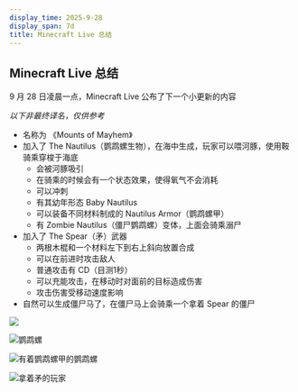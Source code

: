 ```yaml
---
display_time: 2025-9-28
display_span: 7d
title: Minecraft Live 总结
---
```

## Minecraft Live 总结

9 月 28 日凌晨一点，Minecraft Live 公布了下一个小更新的内容

*以下非最终译名，仅供参考*

* 名称为 《Mounts of Mayhem》
* 加入了 The Nautilus（鹦鹉螺生物），在海中生成，玩家可以喂河豚，使用鞍骑乘穿梭于海底
    * 会被河豚吸引
    * 在骑乘的时候会有一个状态效果，使得氧气不会消耗
    * 可以冲刺
    * 有其幼年形态 Baby Nautilus
    * 可以装备不同材料制成的 Nautilus Armor（鹦鹉螺甲）
    * 有 Zombie Nautilus（僵尸鹦鹉螺）变体，上面会骑乘溺尸
* 加入了 The Spear（矛）武器
    * 两根木棍和一个材料左下到右上斜向放置合成
    * 可以在前进时攻击敌人
    * 普通攻击有 CD（目测1秒）
    * 可以充能攻击，在移动时对面前的目标造成伤害
    * 攻击伤害受移动速度影响
* 自然可以生成僵尸马了，在僵尸马上会骑乘一个拿着 Spear 的僵尸

![](https://tc-new.z.wiki/autoupload/f/2c6MK0d62soElBOCIA-_FXmEkftwpfXYFOUOEy8VZ4ayl5f0KlZfm6UsKj-HyTuv/20250928/WPGR/MCV_LIVE_holiday2025_editorial_1170x500.jpg.avif/webp)

![鹦鹉螺](https://tc-new.z.wiki/autoupload/f/2c6MK0d62soElBOCIA-_FXmEkftwpfXYFOUOEy8VZ4ayl5f0KlZfm6UsKj-HyTuv/20250928/LfYj/MCV_holidaydrop2025_LIVE_nautilus_01_1280x720.jpg.avif/webp)

![有着鹦鹉螺甲的鹦鹉螺](https://tc-new.z.wiki/autoupload/f/2c6MK0d62soElBOCIA-_FXmEkftwpfXYFOUOEy8VZ4ayl5f0KlZfm6UsKj-HyTuv/20250928/WPGR/MCV_LIVE_holiday2025_editorial_1170x500.jpg.avif/webp)

![拿着矛的玩家](https://tc-new.z.wiki/autoupload/f/2c6MK0d62soElBOCIA-_FXmEkftwpfXYFOUOEy8VZ4ayl5f0KlZfm6UsKj-HyTuv/20250928/CdWK/MCV_holidaydrop2025_LIVE_attack_jab_3_1280x720.jpg.avif/webp)
